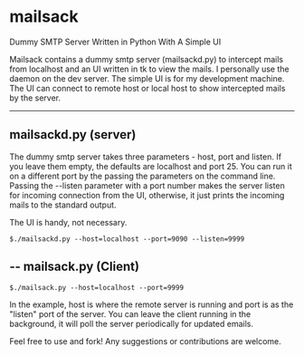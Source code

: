 # mailsack
Dummy SMTP Server Written in Python With A Simple UI

Mailsack contains a dummy smtp server (mailsackd.py) to intercept mails from localhost and an UI written in tk to view the mails. I personally use the daemon on the dev server. The simple UI is for my development machine. The UI can connect to remote host or local host to show intercepted mails by the server.

---
mailsackd.py (server)
---
The dummy smtp server takes three parameters - host, port and listen. If you leave them empty, the defaults are localhost and port 25. You can run it on a different port by the passing the parameters on the command line. Passing the --listen parameter with a port number makes the server listen for incoming connection from the UI, otherwise, it just prints the incoming mails to the standard output. 

The UI is handy, not necessary. 

    $./mailsackd.py --host=localhost --port=9090 --listen=9999
    
--
mailsack.py (Client)
---

    $./mailsack.py --host=localhost --port=9999

In the example, host is where the remote server is running and port is as the "listen" port of the server. You can leave the client running in the background, it will poll the server periodically for updated emails. 



Feel free to use and fork! Any suggestions or contributions are welcome.
